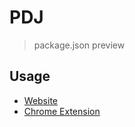 # PDJ

> package.json preview

## Usage

- [Website](https://package.json.taterbomb.top)
- [Chrome Extension](https://chrome.google.com/webstore/detail/pdj/edgpjjbejcjkgnlnehoballnhokglenj)
